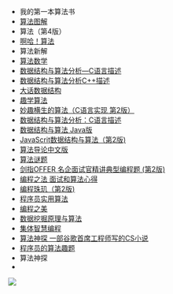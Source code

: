 - 我的第一本算法书
- [算法图解](http://img.zongqilive.cn/%E7%AE%97%E6%B3%95%E5%9B%BE%E8%A7%A3.pdf)
- 算法（第4版）
- [啊哈！算法](http://img.zongqilive.cn/1.1%E3%80%8A%E5%95%8A%E5%93%88%EF%BC%81%E7%AE%97%E6%B3%95%E3%80%8B.pdf)
- 算法新解
- [算法数学](http://img.zongqilive.cn/%E7%AE%97%E6%B3%95%E6%95%B0%E5%AD%A6.pdf)
- [数据结构与算法分析—C语言描述](http://img.zongqilive.cn/%E6%95%B0%E6%8D%AE%E7%BB%93%E6%9E%84%E4%B8%8E%E7%AE%97%E6%B3%95%E5%88%86%E6%9E%90%E2%80%94C%E8%AF%AD%E8%A8%80%E6%8F%8F%E8%BF%B0.pdf)
- [数据结构与算法分析C++描述](http://img.zongqilive.cn/2.6%5B%E6%95%B0%E6%8D%AE%E7%BB%93%E6%9E%84%E4%B8%8E%E7%AE%97%E6%B3%95%E5%88%86%E6%9E%90C++%E6%8F%8F%E8%BF%B0%5D.pdf)
- [大话数据结构](http://img.zongqilive.cn/1.5%E3%80%8A%E5%A4%A7%E8%AF%9D%E6%95%B0%E6%8D%AE%E7%BB%93%E6%9E%84%E3%80%8B.pdf)
- [趣学算法](http://img.zongqilive.cn/1.4%E3%80%8A%E8%B6%A3%E5%AD%A6%E7%AE%97%E6%B3%95%E3%80%8B.pdf)
- [妙趣横生的算法（C语言实现 第2版）](http://img.zongqilive.cn/1.3%E3%80%8A%E5%A6%99%E8%B6%A3%E6%A8%AA%E7%94%9F%E7%9A%84%E7%AE%97%E6%B3%95%EF%BC%88C%E8%AF%AD%E8%A8%80%E5%AE%9E%E7%8E%B0%20%E7%AC%AC2%E7%89%88%EF%BC%89%E3%80%8B.pdf)
- [数据结构与算法分析：C语言描述](http://img.zongqilive.cn/2.5%E3%80%8A%E6%95%B0%E6%8D%AE%E7%BB%93%E6%9E%84%E4%B8%8E%E7%AE%97%E6%B3%95%E5%88%86%E6%9E%90%EF%BC%9AC%E8%AF%AD%E8%A8%80%E6%8F%8F%E8%BF%B0%EF%BC%88%E5%8E%9F%E4%B9%A6%E7%AC%AC2%E7%89%88%EF%BC%89%E3%80%8B.pdf)
- [数据结构与算法 Java版](http://img.zongqilive.cn/2.2%E3%80%8A%E6%95%B0%E6%8D%AE%E7%BB%93%E6%9E%84%E4%B8%8E%E7%AE%97%E6%B3%95%20Java%E7%89%88%E3%80%8B.pdf)
- [JavaScrit数据结构与算法（第2版)](http://img.zongqilive.cn/2.4%E3%80%8AJavaScrit%E6%95%B0%E6%8D%AE%E7%BB%93%E6%9E%84%E4%B8%8E%E7%AE%97%E6%B3%95%EF%BC%88%E7%AC%AC2%E7%89%88%EF%BC%89%E3%80%8B.pdf)
- [算法导论中文版](http://img.zongqilive.cn/2.1%E3%80%8A%E7%AE%97%E6%B3%95%E5%AF%BC%E8%AE%BA%E4%B8%AD%E6%96%87%E7%89%88%E3%80%8B.pdf)
- [算法谜题](http://img.zongqilive.cn/3.2%E3%80%8A%E7%AE%97%E6%B3%95%E8%B0%9C%E9%A2%98%E3%80%8B.pdf)
- [剑指OFFER 名企面试官精讲典型编程题 (第2版)](http://img.zongqilive.cn/3.1%E5%89%91%E6%8C%87OFFER%20%20%E5%90%8D%E4%BC%81%E9%9D%A2%E8%AF%95%E5%AE%98%E7%B2%BE%E8%AE%B2%E5%85%B8%E5%9E%8B%E7%BC%96%E7%A8%8B%E9%A2%98%20%20%E7%AC%AC2%E7%89%88.pdf)
- [编程之法 面试和算法心得](http://img.zongqilive.cn/3.3%E3%80%8A%E7%BC%96%E7%A8%8B%E4%B9%8B%E6%B3%95%20%20%E9%9D%A2%E8%AF%95%E5%92%8C%E7%AE%97%E6%B3%95%E5%BF%83%E5%BE%97%E3%80%8B.pdf)
- [编程珠玑（第2版)](http://img.zongqilive.cn/4.1%E3%80%8A%E7%BC%96%E7%A8%8B%E7%8F%A0%E7%8E%91%EF%BC%88%E7%AC%AC2%E7%89%88%EF%BC%89%E3%80%8B.pdf)
- [程序员实用算法](http://img.zongqilive.cn/4.2%E3%80%8A%E7%A8%8B%E5%BA%8F%E5%91%98%E5%AE%9E%E7%94%A8%E7%AE%97%E6%B3%95%E3%80%8B.pdf)
- [编程之美](http://img.zongqilive.cn/4.3%E3%80%8A%E7%BC%96%E7%A8%8B%E4%B9%8B%E7%BE%8E%E3%80%8B.pdf)
- [数据挖掘原理与算法](http://img.zongqilive.cn/5.1%E3%80%8A%E6%95%B0%E6%8D%AE%E6%8C%96%E6%8E%98%E5%8E%9F%E7%90%86%E4%B8%8E%E7%AE%97%E6%B3%95%E3%80%8B.pdf)
- [集体智慧编程](http://img.zongqilive.cn/5.2%E9%9B%86%E4%BD%93%E6%99%BA%E6%85%A7%E7%BC%96%E7%A8%8B.pdf)
- [算法神探 一部谷歌首席工程师写的CS小说](http://img.zongqilive.cn/%E7%AE%97%E6%B3%95%E7%A5%9E%E6%8E%A2%20%E4%B8%80%E9%83%A8%E8%B0%B7%E6%AD%8C%E9%A6%96%E5%B8%AD%E5%B7%A5%E7%A8%8B%E5%B8%88%E5%86%99%E7%9A%84CS%E5%B0%8F%E8%AF%B4%20.pdf)
- [程序员的算法趣题](http://img.zongqilive.cn/%E7%A8%8B%E5%BA%8F%E5%91%98%E7%9A%84%E7%AE%97%E6%B3%95%E8%B6%A3%E9%A2%98.pdf)
- 算法神探
- 





![](https://ws3.sinaimg.cn/large/006tKfTcly1g05v7s9yyej30vq0nagno.jpg)

